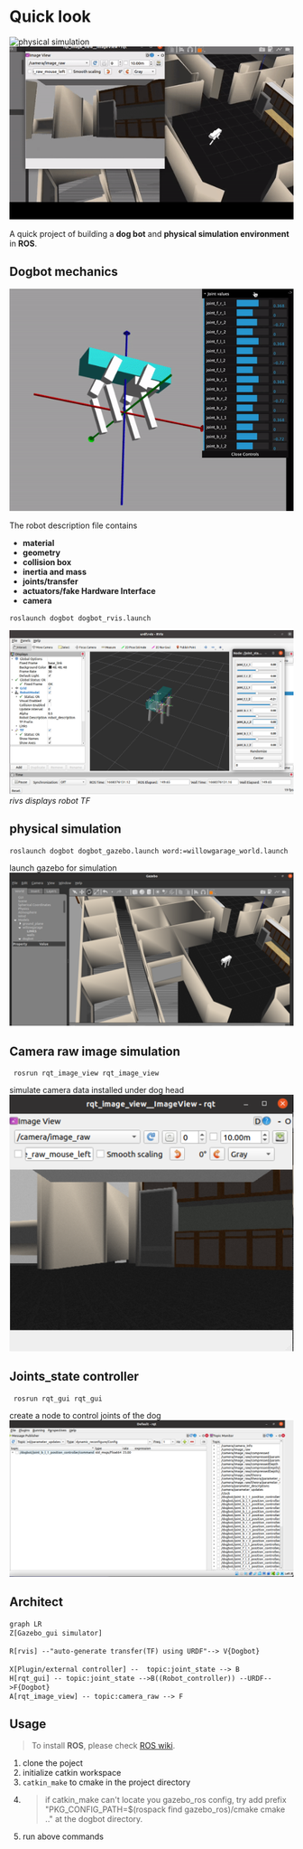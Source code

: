 
# Quick look


![physical simulation](/doc/ezgif-5-0ebe57dec0.gif)
![physical simulation2](/doc/ezgif-5-da58cfe1e0.gif)

A quick project of building a **dog bot** and **physical simulation environment** in **ROS**.
## Dogbot mechanics

![node joints test](/doc/ezgif-2-4d830865b7.gif)

The robot description file contains
 - **material**
 - **geometry**
 - **collision box**
 - **inertia and mass**
 - **joints/transfer**
 - **actuators/fake Hardware Interface**
 - **camera**
 ```
roslaunch dogbot dogbot_rvis.launch
 ```
![rivs displays robot TF](/doc/WechatIMG37.jpeg)
*rivs displays robot TF*<br/>

 ## physical simulation

    roslaunch dogbot dogbot_gazebo.launch word:=willowgarage_world.launch
  
launch gazebo for simulation 
![alt text](/doc/WechatIMG38.png)
  
## Camera raw image simulation
     rosrun rqt_image_view rqt_image_view
simulate camera data installed under dog head
![alt text](/doc/WechatIMG39.png)


## Joints_state controller
     rosrun rqt_gui rqt_gui
create a node to control joints of the dog 
![alt text](/doc/WechatIMG40.png)

## Architect
```mermaid
graph LR
Z[Gazebo_gui simulator]

R[rvis] --"auto-generate transfer(TF) using URDF"--> V{Dogbot}

X[Plugin/external controller] --  topic:joint_state --> B
H[rqt_gui] -- topic:joint_state -->B((Robot_controller)) --URDF-->F{Dogbot}
A[rqt_image_view] -- topic:camera_raw --> F
```
## Usage


> To install **ROS**, please check [ROS wiki](https://wiki.ros.org/ROS/Installation).



 1. clone the poject
 2. initialize catkin workspace
 3.  `catkin_make` to cmake in the project directory
 4. >if catkin_make can't locate you gazebo_ros config, try add prefix "PKG_CONFIG_PATH=$(rospack find gazebo_ros)/cmake cmake .." at the dogbot directory.
 5. run above commands
